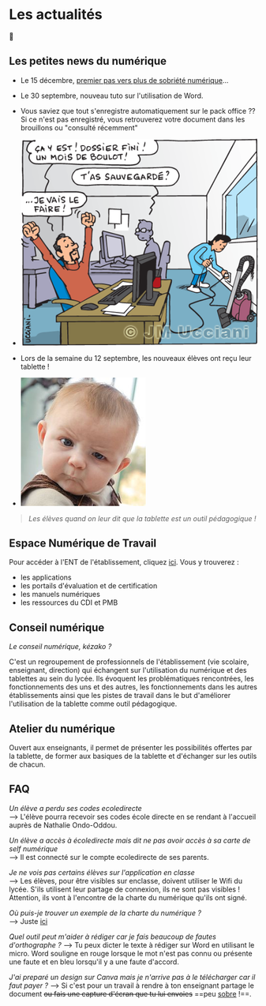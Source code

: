 # Les actualités

**:construction:**

## Les petites news du numérique

- Le 15 décembre, [premier pas vers plus de sobriété numérique](./sobre)...

- Le 30 septembre, nouveau tuto sur l'utilisation de Word.

- Vous saviez que tout s'enregistre automatiquement sur le pack office ?? 
Si ce n'est pas enregistré, vous retrouverez votre document dans les brouillons ou "consulté récemment"


- ![Une coupure de courant ??? No panic ! Si vous êtes enregistrés, la sauvegarde est automatique !](./images/1BF9A846-5ACD-4EE7-A72F-880B2E373CC0.gif) 

- Lors de la semaine du 12 septembre, les nouveaux élèves ont reçu leur tablette !

- ![Les élèves quand on leur dit que la tablette est un outil pédagogique](./images/meme_bébé.jpg)
> *Les élèves quand on leur dit que la tablette est un outil pédagogique !*


## Espace Numérique de Travail

Pour accéder à l'ENT de l'établissement, cliquez [ici](https://ent.ecmorlaix.fr/#features-section).
Vous y trouverez : 
  * les applications
  * les portails d'évaluation et de certification
  * les manuels numériques
  * les ressources du CDI et PMB

## Conseil numérique

*Le conseil numérique, kézako ?*

C'est un regroupement de professionnels de l'établissement (vie scolaire, enseignant, direction) qui échangent sur l'utilisation du numérique et des tablettes au sein du lycée. Ils évoquent les problématiques rencontrées, les fonctionnements des uns et des autres, les fonctionnements dans les autres établissements ainsi que les pistes de travail dans le but d'améliorer l'utilisation de la tablette comme outil pédagogique.

## Atelier du numérique

Ouvert aux enseignants, il permet de présenter les possibilités offertes par la tablette, de former aux basiques de la tablette et d'échanger sur les outils de chacun.

## FAQ

*Un élève a perdu ses codes ecoledirecte*  
     --> L'élève pourra recevoir ses codes école directe en se rendant à l'accueil auprès de Nathalie Ondo-Oddou.

*Un élève a accès à écoledirecte mais dit ne pas avoir accès à sa carte de self numérique*  
    --> Il est connecté sur le compte ecoledirecte de ses parents.

*Je ne vois pas certains élèves sur l'application en classe*  
    --> Les élèves, pour être visibles sur enclasse, doivent utiliser le Wifi du lycée. S'ils utilisent leur partage de connexion, ils ne sont pas visibles ! 
Attention, ils vont à l'encontre de la charte du numérique qu'ils ont signé.

*Où puis-je trouver un exemple de la charte du numérique ?*  
    --> Juste [ici](https://www.ecmorlaix.fr/uploads/2018/09/charte-informatique-2019.pdf)
    
*Quel outil peut m'aider à rédiger car je fais beaucoup de fautes d'orthographe ?*
    --> Tu peux dicter le texte à rédiger sur Word en utilisant le micro. Word souligne en rouge lorsque le mot n'est pas connu ou présente une faute et en bleu lorsqu'il y a une faute d'accord.
    
*J'ai preparé un design sur Canva mais je n'arrive pas à le télécharger car il faut payer ?*
    --> Si c'est pour un travail à rendre à ton enseignant partage le document ~~ou fais une capture d'écran que tu lui envoies~~ ==peu [sobre](./sobre) !==.
